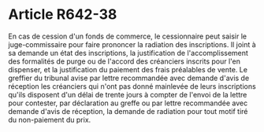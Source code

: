 # Article R642-38

En cas de cession d'un fonds de commerce, le cessionnaire peut saisir le juge-commissaire pour faire prononcer la radiation des inscriptions. Il joint à sa demande un état des inscriptions, la justification de l'accomplissement des formalités de purge ou de l'accord des créanciers inscrits pour l'en dispenser, et la justification du paiement des frais préalables de vente.   Le greffier du tribunal avise par lettre recommandée avec demande d'avis de réception les créanciers qui n'ont pas donné mainlevée de leurs inscriptions qu'ils disposent d'un délai de trente jours à compter de l'envoi de la lettre pour contester, par déclaration au greffe ou par lettre recommandée avec demande d'avis de réception, la demande de radiation pour tout motif tiré du non-paiement du prix.